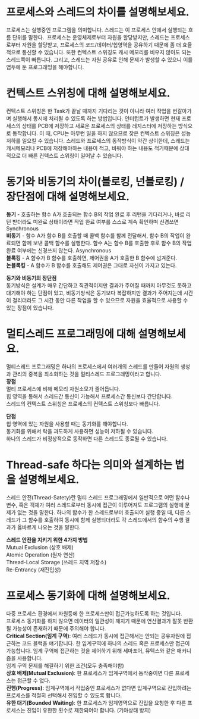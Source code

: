# 프로세스와 스레드의 차이를 설명해보세요.
프로세스는 실행중인 프로그램을 의미합니다. 스레드는 이 프로세스 안에서 실행되는 흐름 단위를 말한다. 
프로세스는 운영체제로부터 자원을 할당받지만, 스레드는 프로세스로부터 자원을 할당받고, 프로세스의 코드/데이터/힙영역을 공유하기 때문에 좀 더 효율적으로 통신할 수 있습니다. 또한 컨텍스트 스위칭도 캐시 메모리를 비우지 않아도 되는 스레드쪽이 빠릅니다. 그리고, 스레드는 자원 공유로 인해 문제가 발생할 수 있으니 이를 염두에 둔 프로그래밍을 해야합니다.

# 컨텍스트 스위칭에 대해 설명해보세요.
컨텍스트 스위칭은 한 Task가 끝날 때까지 기다리는 것이 아니라 여러 작업을 번갈아가며 실행해서 동시에 처리될 수 있도록 하는 방법입니다.
인터럽트가 발생하면 현재 프로세스의 상태를 PCB에 저장하고 새로운 프로세스의 상태를 레지스터에 저장하는 방식으로 동작합니다. 이 때, CPU는 아무런 일을 하지 않으므로 잦은 컨텍스트 스위칭은 성능저하를 일으킬 수 있습니다.
스레드와 프로세스의 동작방식이 약간 상이한데, 스레드는 캐시메모리나 PCB에 저장해야하는 내용이 적고, 비워야 하는 내용도 적기때문에 상대적으로 더 빠른 컨텍스트 스위칭이 일어날 수 있습니다.

# 동기와 비동기의 차이(블로킹, 넌블로킹) / 장단점에 대해 설명해보세요.

**동기** - 호출하는 함수 A가 호출되는 함수 B의 작업 완료 후 리턴을 기다리거나, 바로 리턴 받더라도 미완료 상태이라면 작업 완료 여부를 스스로 계속 확인하며 신경쓰면 Synchronous <br>
**비동기** - 함수 A가 함수 B를 호출할 때 콜백 함수를 함께 전달해서, 함수 B의 작업이 완료되면 함께 보낸 콜백 함수를 실행한다. 함수 A는 함수 B를 호출한 후로 함수 B의 작업 완료 여부에는 신경쓰지 않는다. Asynchronous <br>
**블록킹** - A 함수가 B 함수를 호출하면, 제어권을 A가 호출한 B 함수에 넘겨준다. <br>
**논블록킹** - A 함수가 B 함수를 호출해도 제어권은 그대로 자신이 가지고 있는다. <br>

**동기와 비동기의 장단점** <br>
동기방식은 설계가 매우 간단하고 직관적이지만 결과가 주어질 때까지 아무것도 못하고 대기해야 하는 단점이 있고,
비동기방식은 동기보다 복잡하지만 결과가 주어지는데 시간이 걸리더라도 그 시간 동안 다른 작업을 할 수 있으므로 자원을 효율적으로 사용할 수 있는 장점이 있습니다.

# 멀티스레드 프로그래밍에 대해 설명해보세요.
멀티스레드 프로그래밍은 하나의 프로세스에서 여러개의 스레드를 만들어 자원의 생성과 관리의 중복을 최소화하는 것을 멀티스레드 프로그래밍이라고 합니다. <br>
**장점** <br>
멀티 프로세스에 비해 메모리 자원소모가 줄어듭니다. <br>
힙 영역을 통해서 스레드간 통신이 가능해서 프로세스간 통신보다 간단합니다. <br>
스레드의 컨텍스트 스위칭은 프로세스의 컨텍스트 스위칭보다 빠릅니다. <br>

**단점** <br>
힙 영역에 있는 자원을 사용할 때는 동기화를 해야합니다. <br>
동기화를 위해서 락을 과도하게 사용하면 성능이 저하될 수 있습니다. <br>
하나의 스레드가 비정상적으로 동작하면 다른 스레드도 종료될 수 있습니다. <br>

# Thread-safe 하다는 의미와 설계하는 법을 설명해보세요.
스레드 안전(Thread-Satety)란 멀티 스레드 프로그래밍에서 일반적으로 어떤 함수나 변수, 혹은 객체가 여러 스레드로부터 동시에 접근이 이루어져도 프로그램의 실행에 문제가 없는 것을 말한다.
하나의 함수가 한 스레드로부터 호출되어 실행 중일 때, 다른 스레드가 그 함수를 호출하여 동시에 함께 실행되더라도 각 스레드에서의 함수의 수행 결과가 옳바르게 나오는 것을 말한다.

**스레드 안전을 지키기 위한 4가지 방법** <br>
Mutual Exclusion (상호 배제) <br>
Atomic Operation (원자 연산) <br>
Thread-Local Storage (쓰레드 지역 저장소) <br>
Re-Entrancy (재진입성) <br>

# 프로세스 동기화에 대해 설명해보세요.
다중 프로세스 환경에서 자원등에 한 프로세스만이 접근가능하도록 하는 것입니다. <br>
프로세스 동기화를 하지 않으면 데이터의 일관성이 깨지기 때문에 연산결과가 잘못 반환될 가능성이 존재하기 때문에 주의해야 합니다. <br>
**Critical Section(임계 구역)**: 여러 스레드가 동시에 접근해서는 안되는 공유자원에 접근하는 코드 블럭을 얘기합니다. 한 임계구역에 하나의 스레드 혹은 프로세스만 접근이 가능합니다. 임계 구역에 접근하는 것을 제어하기 위해 세마포어, 뮤텍스와 같은 매커니즘을 사용합니다. <br>
임계 구역 문제를 해결하기 위한 조건(모두 충족해야함) <br>
**상호 배제(Mutual Exclusion)**: 한 프로세스가 임계구역에서 동작중이면 다른 프로세스는 접근할 수 없다. <br>
**진행(Progress)**: 임계구역에서 작업중인 프로세스가 없다면 입계구역으로 진입하려는 프로세스를 적절히 선택해서 진입할 수 있도록 합니다. <br>
**유한 대기(Bounded Waiting)**: 한 프로세스가 임계영역으로 진입을 요청한 후 다른 프로세스는 진입이 유한한 횟수로 제한되어야 합니다. (기아상태 방지) <br>

